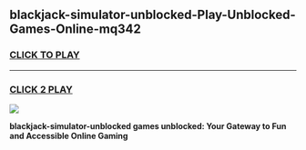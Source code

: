 
## blackjack-simulator-unblocked-Play-Unblocked-Games-Online-mq342
<h3>
<a href="https://premium76.site?title=blackjack-simulator-unblocked&ref=25A">CLICK TO PLAY</a></h3>
<hr>

<h3>
<a href="https://premium76.site?title=blackjack-simulator-unblocked&ref=25A">CLICK 2 PLAY</a>
  
</h3>

<a href="https://premium76.site?title=blackjack-simulator-unblocked&ref=25A"><img src="https://clearcache.store/games.png"></a>


**blackjack-simulator-unblocked games unblocked: Your Gateway to Fun and Accessible Online Gaming**
